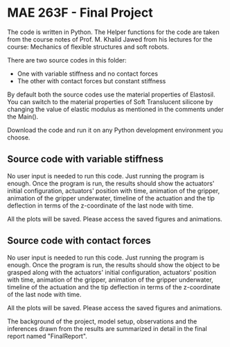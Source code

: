 # MAE 263F - Final Project
The code is written in Python.
The Helper functions for the code are taken from the course notes of Prof. M. Khalid Jawed from his lectures for the course: Mechanics of flexible structures and soft robots.

There are two source codes in this folder:
- One with variable stiffness and no contact forces
- The other with contact forces but constant stiffness

By default both the source codes use the material properties of Elastosil. You can switch to the material properties of Soft Translucent silicone by changing the value of elastic modulus as mentioned in the comments under the Main().

Download the code and run it on any Python development environment you choose.

**Source code with variable stiffness**
-
No user input is needed to run this code. Just running the program is enough. Once the program is run, the results should show the actuators' initial configuration, actuators' position with time, animation of the gripper, animation of the gripper underwater, timeline of the actuation and the tip deflection in terms of the z-coordinate of the last node with time.

All the plots will be saved. Please access the saved figures and animations.

**Source code with contact forces**
-
No user input is needed to run this code. Just running the program is enough. Once the program is run, the results should show the object to be grasped along with the actuators' initial configuration, actuators' position with time, animation of the gripper, animation of the gripper underwater, timeline of the actuation and the tip deflection in terms of the z-coordinate of the last node with time.

All the plots will be saved. Please access the saved figures and animations.

The background of the project, model setup, observations and the inferences drawn from the results are summarized in detail in the final report named "FinalReport".
     
